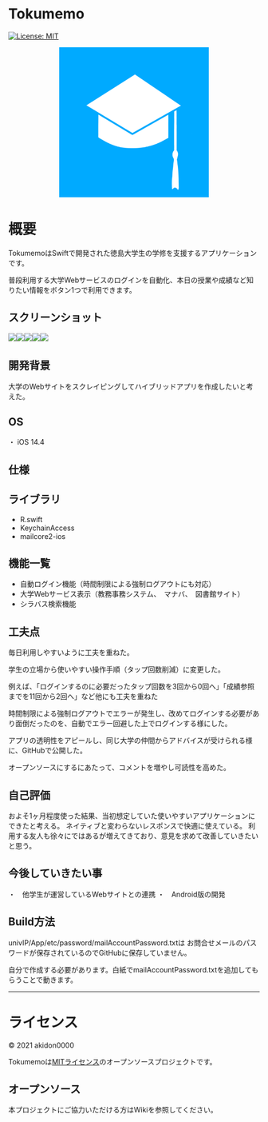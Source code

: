 # Tokumemo

[![License: MIT](https://img.shields.io/github/license/akidon0000/univIP)](https://github.com/akidon0000/univIP/blob/main/LICENSE)
   
<p align="center" >
  <img src="/univIP/App/etc/Assets.xcassets/AppIcon.appiconset/TOKUMEMO_icon (1).png" width=300px>
</p>

# 概要
TokumemoはSwiftで開発された徳島大学生の学修を支援するアプリケーションです。

普段利用する大学Webサービスのログインを自動化、本日の授業や成績など知りたい情報をボタン1つで利用できます。



## スクリーンショット

<img src="https://user-images.githubusercontent.com/53287375/131691222-db0288ec-28a1-438c-b46c-549cfedcd985.png" width="320px"><img src="https://user-images.githubusercontent.com/53287375/131691249-0b38e0a7-d75f-4530-9778-be991fa0ef25.png" width="320px"><img src="https://user-images.githubusercontent.com/53287375/131691278-3853efe1-9487-4c60-ae3f-7ff196566c54.png" width="320px"><img src="https://user-images.githubusercontent.com/53287375/131691291-6d31ef82-547e-48d0-ba71-0f5252b88ce1.png" width="320px"><img src="https://user-images.githubusercontent.com/53287375/131691304-19214b9a-e921-4719-bf22-65aeb9c59948.png" width="320px">



## 開発背景

大学のWebサイトをスクレイピングしてハイブリッドアプリを作成したいと考えた。

## OS
・ iOS 14.4

## 仕様

## ライブラリ
- R.swift
- KeychainAccess
- mailcore2-ios

## 機能一覧
- 自動ログイン機能（時間制限による強制ログアウトにも対応）
- 大学Webサービス表示（教務事務システム、　マナバ、　図書館サイト）
- シラバス検索機能

## 工夫点
毎日利用しやすいように工夫を重ねた。

学生の立場から使いやすい操作手順（タップ回数削減）に変更した。

例えば、「ログインするのに必要だったタップ回数を3回から0回へ」「成績参照までを11回から2回へ」など他にも工夫を重ねた

時間制限による強制ログアウトでエラーが発生し、改めてログインする必要があり面倒だったのを、自動でエラー回避した上でログインする様にした。

アプリの透明性をアピールし、同じ大学の仲間からアドバイスが受けられる様に、GitHubで公開した。

オープンソースにするにあたって、コメントを増やし可読性を高めた。


## 自己評価
およそ1ヶ月程度使った結果、当初想定していた使いやすいアプリケーションにできたと考える。
ネイティブと変わらないレスポンスで快適に使えている。
利用する友人も徐々にではあるが増えてきており、意見を求めて改善していきたいと思う。

## 今後していきたい事
・　他学生が運営しているWebサイトとの連携
・　Android版の開発

## Build方法
univIP/App/etc/password/mailAccountPassword.txtは
お問合せメールのパスワードが保存されているのでGitHubに保存していません。

自分で作成する必要があります。白紙でmailAccountPassword.txtを追加してもらうことで動きます。

---

# ライセンス

© 2021 akidon0000

Tokumemoは[MITライセンス](https://github.com/akidon0000/univIP/blob/main/LICENSE)のオープンソースプロジェクトです。

## オープンソース
本プロジェクトにご協力いただける方はWikiを参照してください。
